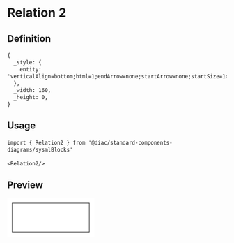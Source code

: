 # Relation 2

## Definition

```
{
  _style: { 
    entity: 'verticalAlign=bottom;html=1;endArrow=none;startArrow=none;startSize=14;startFill=0;edgeStyle=orthogonalEdgeStyle;',
  },
  _width: 160,
  _height: 0,
}
```

## Usage

```
import { Relation2 } from '@diac/standard-components-diagrams/sysmlBlocks'

<Relation2/>
```

## Preview

<img src="./relation-2.png" width="200"/>

